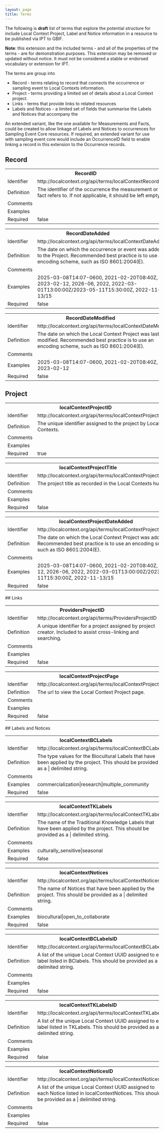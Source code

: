 ```yaml
---
layout: page
title: Terms
---
```


The following is **draft** list of terms that explore the potential structure for include Local Context Project, Label and Notice information in a resource to be published via IPT to GBIF. 

**Note**:  this extension and the included terms - and all of the properties of the terms - are for demonstration purposes.  This extension may be removed or updated without notice.  It must not be considered a stable or endorsed vocabulary or extension for IPT.

The terms are group into
- Record - terms relating to record that connects the occurrence or sampling event to Local Contexts information.
- Project - terms providing a limited set of details about a Local Context project.
- Links - terms that provide links to related resources
- Labels and Notices - a limited set of fields that summarise the Labels and Notices that accompany the
	
An extended variant, like the one available for Measurements and Facts, could be created to allow linkage of Labels and Notices to occurrences for Sampling Event Core resources.  If required, an extended variant for use with sampling event core would include an OccurrenceID field to enable linking a record in this extension to the Occurrence records. 

## Record
<table class="table">
			<tbody>
				<tr class="table-secondary">
					<th colspan="2">RecordID</th>
				</tr>
				<tr>
					<td>Identifier</td>
					<td>http://localcontext.org/api/terms/localContextRecordID</td>
				</tr>
				<tr>
					<td>Definition</td>
					<td>The identifier of the occurrence the measurement or fact refers to. If not applicable, it should be left empty.</td>
				</tr>
				<tr>
					<td>Comments</td>
					<td></td>
				</tr>
				<tr>
					<td>Examples</td>
					<td></td>
				</tr>
				<tr>
					<td>Required</td>
					<td>false</td>
				</tr>
			</tbody>
		</table>
<table class="table">
			<tbody>
				<tr class="table-secondary">
					<th colspan="2">RecordDateAdded</th>
				</tr>
				<tr>
					<td>Identifier</td>
					<td>http://localcontext.org/api/terms/localContextDateAdded</td>
				</tr>
				<tr>
					<td>Definition</td>
					<td>The date on which the occurrence or event was added to the Project. Recommended best practice is to use an encoding scheme, such as ISO 8601:2004(E).</td>
				</tr>
				<tr>
					<td>Comments</td>
					<td></td>
				</tr>
				<tr>
					<td>Examples</td>
					<td>2025-03-08T14:07-0600, 2021-02-20T08:40Z, 2023-02-12, 2026-06, 2022, 2022-03-01T13:00:00Z/2023-05-11T15:30:00Z, 2022-11-13/15</td>
				</tr>
				<tr>
					<td>Required</td>
					<td>false</td>
				</tr>
			</tbody>
		</table>
<table class="table">
			<tbody>
				<tr class="table-secondary">
					<th colspan="2">RecordDateModified</th>
				</tr>
				<tr>
					<td>Identifier</td>
					<td>http://localcontext.org/api/terms/localContextDateModified</td>
				</tr>
				<tr>
					<td>Definition</td>
					<td>The date on which the Local Context Project was last modified. Recommended best practice is to use an encoding scheme, such as ISO 8601:2004(E).</td>
				</tr>
				<tr>
					<td>Comments</td>
					<td></td>
				</tr>
				<tr>
					<td>Examples</td>
					<td>2025-03-08T14:07-0600, 2021-02-20T08:40Z, 2023-02-12</td>
				</tr>
				<tr>
					<td>Required</td>
					<td>false</td>
				</tr>
			</tbody>
		</table>

## Project
<table class="table">
			<tbody>
				<tr class="table-secondary">
					<th colspan="2">localContextProjectID</th>
				</tr>
				<tr>
					<td>Identifier</td>
					<td>http://localcontext.org/api/terms/localContextProjectID</td>
				</tr>
				<tr>
					<td>Definition</td>
					<td>The unique identifier assigned to the project by Local Contexts.</td>
				</tr>
				<tr>
					<td>Comments</td>
					<td></td>
				</tr>
				<tr>
					<td>Examples</td>
					<td></td>
				</tr>
				<tr>
					<td>Required</td>
					<td>true</td>
				</tr>
			</tbody>
		</table>
<table class="table">
			<tbody>
				<tr class="table-secondary">
					<th colspan="2">localContextProjectTitle</th>
				</tr>
				<tr>
					<td>Identifier</td>
					<td>http://localcontext.org/api/terms/localContextProjectTitle</td>
				</tr>
				<tr>
					<td>Definition</td>
					<td>The project title as recorded in the Local Contexts hub.</td>
				</tr>
				<tr>
					<td>Comments</td>
					<td></td>
				</tr>
				<tr>
					<td>Examples</td>
					<td></td>
				</tr>
				<tr>
					<td>Required</td>
					<td>false</td>
				</tr>
			</tbody>
		</table>
<table class="table">
			<tbody>
				<tr class="table-secondary">
					<th colspan="2">localContextProjectDateAdded</th>
				</tr>
				<tr>
					<td>Identifier</td>
					<td>http://localcontext.org/api/terms/localContextProjectDateAdded</td>
				</tr>
				<tr>
					<td>Definition</td>
					<td>The date on which the Local Context Project was added. Recommended best practice is to use an encoding scheme, such as ISO 8601:2004(E).</td>
				</tr>
				<tr>
					<td>Comments</td>
					<td></td>
				</tr>
				<tr>
					<td>Examples</td>
					<td>2025-03-08T14:07-0600, 2021-02-20T08:40Z, 2023-02-12, 2026-06, 2022, 2022-03-01T13:00:00Z/2023-05-11T15:30:00Z, 2022-11-13/15</td>
				</tr>
				<tr>
					<td>Required</td>
					<td>false</td>
				</tr>
			</tbody>
		</table>
## Links
<table class="table">
			<tbody>
				<tr class="table-secondary">
					<th colspan="2">ProvidersProjectID</th>
				</tr>
				<tr>
					<td>Identifier</td>
					<td>http://localcontext.org/api/terms/ProvidersProjectID</td>
				</tr>
				<tr>
					<td>Definition</td>
					<td>A unique identifier for a project assigned by project creator. Included to assist cross-linking and searching.</td>
				</tr>
				<tr>
					<td>Comments</td>
					<td></td>
				</tr>
				<tr>
					<td>Examples</td>
					<td></td>
				</tr>
				<tr>
					<td>Required</td>
					<td>false</td>
				</tr>
			</tbody>
		</table>
<table class="table">
			<tbody>
				<tr class="table-secondary">
					<th colspan="2">localContextProjectPage</th>
				</tr>
				<tr>
					<td>Identifier</td>
					<td>http://localcontext.org/api/terms/localContextProjectPage</td>
				</tr>
				<tr>
					<td>Definition</td>
					<td>The url to view the Local Context Project page.</td>
				</tr>
				<tr>
					<td>Comments</td>
					<td></td>
				</tr>
				<tr>
					<td>Examples</td>
					<td></td>
				</tr>
				<tr>
					<td>Required</td>
					<td>false</td>
				</tr>
			</tbody>
		</table>
## Labels and Notices
<table class="table">
			<tbody>
				<tr class="table-secondary">
					<th colspan="2">localContextBCLabels</th>
				</tr>
				<tr>
					<td>Identifier</td>
					<td>http://localcontext.org/api/terms/localContextBCLabels</td>
				</tr>
				<tr>
					<td>Definition</td>
					<td>The type values for the Biocultural Labels that have been applied by the project.  This should be provided as a | delimited string.</td>
				</tr>
				<tr>
					<td>Comments</td>
					<td></td>
				</tr>
				<tr>
					<td>Examples</td>
					<td>commercialization|research|multiple_community</td>
				</tr>
				<tr>
					<td>Required</td>
					<td>false</td>
				</tr>
			</tbody>
		</table>
<table class="table">
			<tbody>
				<tr class="table-secondary">
					<th colspan="2">localContextTKLabels</th>
				</tr>
				<tr>
					<td>Identifier</td>
					<td>http://localcontext.org/api/terms/localContextTKLabels</td>
				</tr>
				<tr>
					<td>Definition</td>
					<td>The name of the Traditional Knowledge Labels that have been applied by the project.  This should be provided as a | delimited string.</td>
				</tr>
				<tr>
					<td>Comments</td>
					<td></td>
				</tr>
				<tr>
					<td>Examples</td>
					<td>culturally_sensitive|seasonal</td>
				</tr>
				<tr>
					<td>Required</td>
					<td>false</td>
				</tr>
			</tbody>
		</table>
<table class="table">
			<tbody>
				<tr class="table-secondary">
					<th colspan="2">localContextNotices</th>
				</tr>
				<tr>
					<td>Identifier</td>
					<td>http://localcontext.org/api/terms/localContextNotices</td>
				</tr>
				<tr>
					<td>Definition</td>
					<td>The name of Notices that have been applied by the project.  This should be provided as a | delimited string.</td>
				</tr>
				<tr>
					<td>Comments</td>
					<td></td>
				</tr>
				<tr>
					<td>Examples</td>
					<td>biocultural|open_to_collaborate</td>
				</tr>
				<tr>
					<td>Required</td>
					<td>false</td>
				</tr>
			</tbody>
		</table>
<table class="table">
			<tbody>
				<tr class="table-secondary">
					<th colspan="2">localContextBCLabelsID</th>
				</tr>
				<tr>
					<td>Identifier</td>
					<td>http://localcontext.org/api/terms/localContextBCLabelsID</td>
				</tr>
				<tr>
					<td>Definition</td>
					<td>A list of the unique Local Context UUID assigned to each label listed in BClabels. This should be provided as a | delimited string.</td>
				</tr>
				<tr>
					<td>Comments</td>
					<td></td>
				</tr>
				<tr>
					<td>Examples</td>
					<td></td>
				</tr>
				<tr>
					<td>Required</td>
					<td>false</td>
				</tr>
			</tbody>
		</table>
<table class="table">
			<tbody>
				<tr class="table-secondary">
					<th colspan="2">localContextTKLabelsID</th>
				</tr>
				<tr>
					<td>Identifier</td>
					<td>http://localcontext.org/api/terms/localContextTKLabelsID</td>
				</tr>
				<tr>
					<td>Definition</td>
					<td>A list of the unique Local Context UUID assigned to each label listed in TKLabels. This should be provided as a | delimited string.</td>
				</tr>
				<tr>
					<td>Comments</td>
					<td></td>
				</tr>
				<tr>
					<td>Examples</td>
					<td></td>
				</tr>
				<tr>
					<td>Required</td>
					<td>false</td>
				</tr>
			</tbody>
		</table>
<table class="table">
			<tbody>
				<tr class="table-secondary">
					<th colspan="2">localContextNoticesID</th>
				</tr>
				<tr>
					<td>Identifier</td>
					<td>http://localcontext.org/api/terms/localContextNoticesID</td>
				</tr>
				<tr>
					<td>Definition</td>
					<td>A list of the unique Local Context UUID assigned to each Notice listed in localContextNotices.  This should be provided as a | delimited string.</td>
				</tr>
				<tr>
					<td>Comments</td>
					<td></td>
				</tr>
				<tr>
					<td>Examples</td>
					<td></td>
				</tr>
				<tr>
					<td>Required</td>
					<td>false</td>
				</tr>
			</tbody>
		</table>